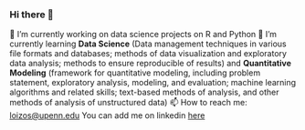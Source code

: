 ### Hi there 👋
🔭 I’m currently working on data science projects on R and Python
🌱 I’m currently learning **Data Science** (Data management techniques in various file formats and databases; methods of data visualization and exploratory data analysis; methods to ensure reproducible of results) and 
**Quantitative Modeling** (framework for quantitative modeling, including problem statement, 
exploratory analysis, modeling, and evaluation; machine learning algorithms and related skills; text-based methods of analysis, and other methods of analysis of unstructured data) 
📫 How to reach me: loizos@upenn.edu 
You can add me on linkedin [here](https://www.linkedin.com/in/loizoskon/)

<!--
**LoizosKo/loizosko** is a ✨ _special_ ✨ repository because its `README.md` (this file) appears on your GitHub profile.

Here are some ideas to get you started:

- 🔭 I’m currently working on ...
- 🌱 I’m currently learning ...
- 👯 I’m looking to collaborate on ...
- 🤔 I’m looking for help with ...
- 💬 Ask me about ...
- 📫 How to reach me: ...
- 😄 Pronouns: ...
- ⚡ Fun fact: ...
-->
